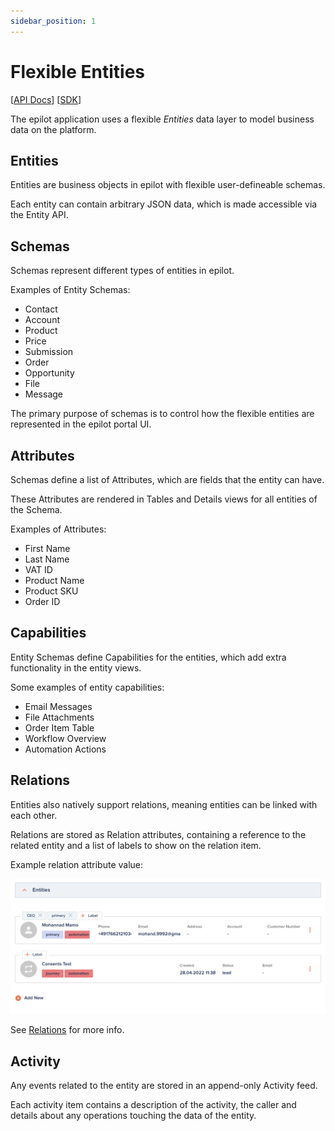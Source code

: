 ```yaml
---
sidebar_position: 1
---
```


# Flexible Entities

[[API Docs](/api/entity)]
[[SDK](https://www.npmjs.com/package/@epilot/entity-client)]

The epilot application uses a flexible _Entities_ data layer to model business data on the platform.

## Entities

Entities are business objects in epilot with flexible user-defineable schemas.

Each entity can contain arbitrary JSON data, which is made accessible via the Entity API.

## Schemas

Schemas represent different types of entities in epilot.

Examples of Entity Schemas:

- Contact
- Account
- Product
- Price
- Submission
- Order
- Opportunity
- File
- Message

The primary purpose of schemas is to control how the flexible entities are represented in the epilot portal UI.

## Attributes

Schemas define a list of Attributes, which are fields that the entity can have.

These Attributes are rendered in Tables and Details views for all entities of the Schema.

Examples of Attributes:

- First Name
- Last Name
- VAT ID
- Product Name
- Product SKU
- Order ID

## Capabilities

Entity Schemas define Capabilities for the entities, which add extra functionality in the entity views.

Some examples of entity capabilities:

- Email Messages
- File Attachments
- Order Item Table
- Workflow Overview
- Automation Actions

## Relations

Entities also natively support relations, meaning entities can be linked with each other.

Relations are stored as Relation attributes, containing a reference to the related entity and a list of labels to show on the relation item.

Example relation attribute value:

![Relation Attribute Example](../../static/img/entity-relation.png)

See [Relations](/docs/entities/relations) for more info.

## Activity

Any events related to the entity are stored in an append-only Activity feed.

Each activity item contains a description of the activity, the caller and details about any operations touching the data of the entity.
